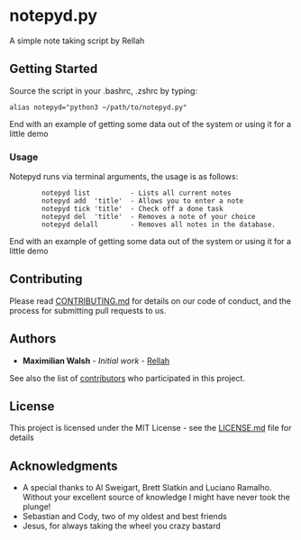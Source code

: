 # notepyd.py

A simple note taking script by Rellah

## Getting Started

  Source the script in your .bashrc, .zshrc by typing:

```
alias notepyd="python3 ~/path/to/notepyd.py"
```

End with an example of getting some data out of the system or using it for a little demo

### Usage

  Notepyd runs via terminal arguments, the usage is as follows:

```
        notepyd list          - Lists all current notes
        notepyd add  'title'  - Allows you to enter a note
        notepyd tick 'title'  - Check off a done task
        notepyd del  'title'  - Removes a note of your choice
        notepyd delall        - Removes all notes in the database.
```

End with an example of getting some data out of the system or using it for a little demo

## Contributing

Please read [CONTRIBUTING.md](https://gist.github.com/PurpleBooth/b24679402957c63ec426) for details on our code of conduct, and the process for submitting pull requests to us.

## Authors

* **Maximilian Walsh** - *Initial work* - [Rellah](https://github.com/rellah)

See also the list of [contributors](https://github.com/your/project/contributors) who participated in this project.

## License

This project is licensed under the MIT License - see the [LICENSE.md](LICENSE.md) file for details

## Acknowledgments

* A special thanks to Al Sweigart, Brett Slatkin and Luciano Ramalho. Without your excellent source of knowledge I might have never took the plunge!
* Sebastian and Cody, two of my oldest and best friends
* Jesus, for always taking the wheel you crazy bastard
